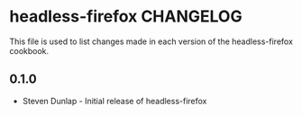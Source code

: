 headless-firefox CHANGELOG
==========================

This file is used to list changes made in each version of the headless-firefox cookbook.

0.1.0
-----
- Steven Dunlap - Initial release of headless-firefox

